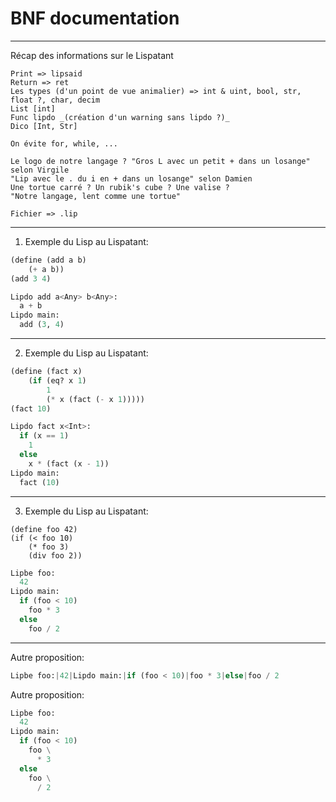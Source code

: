 # BNF documentation

---  

Récap des informations sur le Lispatant
```
Print => lipsaid
Return => ret
Les types (d'un point de vue animalier) => int & uint, bool, str, float ?, char, decim
List [int]
Func lipdo _(création d'un warning sans lipdo ?)_
Dico [Int, Str]

On évite for, while, ...

Le logo de notre langage ? "Gros L avec un petit + dans un losange" selon Virgile
"Lip avec le . du i en + dans un losange" selon Damien
Une tortue carré ? Un rubik's cube ? Une valise ?
"Notre langage, lent comme une tortue"

Fichier => .lip
```

---  

1) Exemple du Lisp au Lispatant:
```lisp
(define (add a b)
    (+ a b))
(add 3 4)
```

```python
Lipdo add a<Any> b<Any>:
  a + b
Lipdo main:
  add (3, 4)
```

---  

2) Exemple du Lisp au Lispatant:
```lisp
(define (fact x)
    (if (eq? x 1)
        1
        (* x (fact (- x 1)))))
(fact 10)
```
```python
Lipdo fact x<Int>:
  if (x == 1)
    1
  else
    x * (fact (x - 1))
Lipdo main:
  fact (10)
```

---  

3) Exemple du Lisp au Lispatant:
```
(define foo 42)
(if (< foo 10)
    (* foo 3)
    (div foo 2))
```
```python
Lipbe foo:
  42
Lipdo main:
  if (foo < 10)
    foo * 3
  else
    foo / 2
```

---  

Autre proposition:
```python
Lipbe foo:|42|Lipdo main:|if (foo < 10)|foo * 3|else|foo / 2
```

Autre proposition:
```python
Lipbe foo:
  42
Lipdo main:
  if (foo < 10)
    foo \
      * 3
  else
    foo \
      / 2
```
